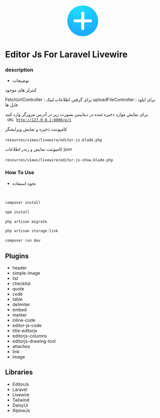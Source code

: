 <p align="center"><a href="https://laravel.com" target="_blank"><img src="https://raw.githubusercontent.com/oniroth/editor-js-for-laravel-livewire/2f5590cba7a76ad2125af87278f2a08884163d41/logo.d2a59c1c.svg" width="100" alt="Laravel Logo"></a></p>


# Editor Js For Laravel Livewire
### description
- توضیحات

کنترلر های موجود

  FetchUrlController : برای گرفتن اطلاعات لینک
  uploadFileController : برای اپلود فایل ها

برای نمایش موارد ذخیره شده در دیتابیس بصورت زیر در آدرس مرورگر وارد کنید.
<br>
<code>
<per>URL</per>
  http://127.0.0.1:8000/e/1
</code>

کامپوننت ذخیره و نمایش ویرایشگر
<br>
<code>
  resources/views/livewire/editor-js.blade.php
</code>
  
  کامپوننت نمایش و رندر اطلاعات json
  <br>
  <code>
  resources/views/livewire/editor-js-show.blade.php
  </code>

### How To Use
- نحوه استفاده
<br/>

```bash
composer install
```
```bash
npm install
```
```bash
php artisan migrate
```
```bash
php artisan storage:link
```
```bash
composer run dev
```
## Plugins
- header 
- simple-image 
- list 
- checklist 
- quote 
- code 
- table 
- delimiter 
- embed 
- marker 
- inline-code 
- editor-js-code 
- title-editorjs 
- editorjs-columns 
- editorjs-drawing-tool 
- attaches 
- link 
- image
## Libraries
- EditorJs
- Laravel
- Livewire
- Tailwind
- DaisyUi
- AlpineJs
